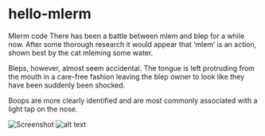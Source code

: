 # hello-mlerm
Mlerm code
There has been a battle between mlem and blep for a while now. After some thorough research it would appear that ‘mlem’ is an action, shown best by the cat mleming some water.

Bleps, however, almost seem accidental. The tongue is left protruding from the mouth in a care-free fashion leaving the blep owner to look like they have been suddenly been shocked.


Boops are more clearly identified and are most commonly associated with a light tap on the nose.

![Screenshot](mlerm.png)
![alt text](https://raw.githubusercontent.com/lizgzil/hell-mlerm/README/mlerm.png)
